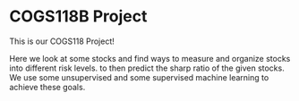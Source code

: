 # COGS118B Project
This is our COGS118 Project!

Here we look at some stocks and find ways to measure and organize stocks into different risk levels. to then predict the sharp ratio of the given stocks.
We use some unsupervised and some supervised machine learning to achieve these goals.
